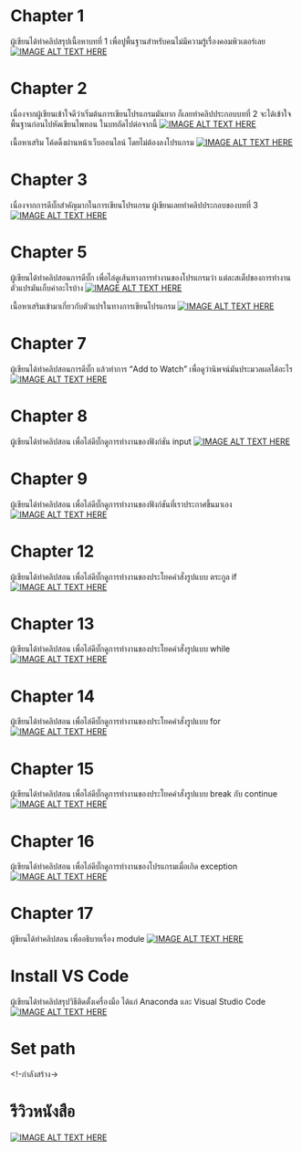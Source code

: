 # Chapter 1
ผู้เขียนได้ทำคลิปสรุปเนื้อหาบทที่ 1 
เพื่อปูพื้นฐานสำหรับคนไม่มีความรู้เรื่องคอมพิวเตอร์เลย 
[![IMAGE ALT TEXT HERE](images/chapter01.png)](https://youtu.be/vH0tE4TOOmU)

# Chapter 2
เนื่องจากผู้เขียนเข้าใจดีว่าเริ่มต้นการเขียนโปรแกรมมันยาก
ก็เลยทำคลิปประกอบบทที่ 2 จะได้เข้าใจพื้นฐานก่อนไปหัดเขียนไพทอน ในบทถัดไปต่อจากนี้
[![IMAGE ALT TEXT HERE](images/chapter02.png)](https://youtu.be/7vp0qWJb9fY)

เนื้อหาเสริม โค้ดดิ้งผ่านหน้าเว็บออนไลน์ โดยไม่ต้องลงโปรแกรม
[![IMAGE ALT TEXT HERE](images/chapter02a.png)](https://youtu.be/4Qorza08m1U)

# Chapter 3
เนื่องจากการดีบั๊กสำคัญมากในการเขียนโปรแกรม
ผู้เขียนเลยทำคลิปประกอบของบทที่ 3
[![IMAGE ALT TEXT HERE](images/chapter03.png)](https://youtu.be/8hVPM3PmC2s)

# Chapter 5
ผู้เขียนได้ทำคลิปสอนการดีบั๊ก เพื่อไล่ดูเส้นทางการทำงานของโปรแกรมว่า 
แต่ละสเต็ปของการทำงาน ตัวแปรมันเก็บค่าอะไรบ้าง 
[![IMAGE ALT TEXT HERE](images/chapter05.png)](https://youtu.be/BwVzqVx4CBY)

เนื้อหาเสริมเข้ามาเกี่ยวกับตัวแปรในทางการเขียนโปรแกรม
[![IMAGE ALT TEXT HERE](images/chapter05a.png)](https://youtu.be/PyB4rm5zUas)

# Chapter 7
ผู้เขียนได้ทำคลิปสอนการดีบั๊ก แล้วทำการ “Add to Watch” เพื่อดูว่านิพจน์มันประมวลผลได้อะไร
[![IMAGE ALT TEXT HERE](images/chapter07.png)](https://youtu.be/oS3Iekm7kBE)

# Chapter 8
ผู้เขียนได้ทำคลิปสอน เพื่อไล่ดีบั๊กดูการทำงานของฟังก์ชัน input 
[![IMAGE ALT TEXT HERE](images/chapter08.png)](https://youtu.be/aQKB35WCj_E)

# Chapter 9
ผู้เขียนได้ทำคลิปสอน เพื่อไล่ดีบั๊กดูการทำงานของฟังก์ชันที่เราประกาศขึ้นมาเอง 
[![IMAGE ALT TEXT HERE](images/chapter09.png)](https://youtu.be/LhBHvv8Bwok)

# Chapter 12
ผู้เขียนได้ทำคลิปสอน เพื่อไล่ดีบั๊กดูการทำงานของประโยคคำสั่งรูปแบบ ตระกูล if
[![IMAGE ALT TEXT HERE](images/chapter12.png)](https://youtu.be/Rvncbei1TFo)

# Chapter 13
ผู้เขียนได้ทำคลิปสอน เพื่อไล่ดีบั๊กดูการทำงานของประโยคคำสั่งรูปแบบ while
[![IMAGE ALT TEXT HERE](images/chapter13.png)](https://youtu.be/Abd7V_ykSzQ)

# Chapter 14
ผู้เขียนได้ทำคลิปสอน เพื่อไล่ดีบั๊กดูการทำงานของประโยคคำสั่งรูปแบบ for
[![IMAGE ALT TEXT HERE](images/chapter14.png)](https://youtu.be/bfEx3uU7y8k)

# Chapter 15
ผู้เขียนได้ทำคลิปสอน เพื่อไล่ดีบั๊กดูการทำงานของประโยคคำสั่งรูปแบบ break กับ continue
[![IMAGE ALT TEXT HERE](images/chapter15.png)](https://youtu.be/Tr-auuUNsG4)

# Chapter 16
ผู้เขียนได้ทำคลิปสอน เพื่อไล่ดีบั๊กดูการทำงานของโปรแกรมเมื่อเกิด exception
[![IMAGE ALT TEXT HERE](images/chapter16.png)](https://youtu.be/20koiwNgqJU)

# Chapter 17
ผู้ขียนได้ทำคลิปสอน เพื่ออธิบายเรื่อง module
[![IMAGE ALT TEXT HERE](images/chapter17.png)](https://youtu.be/SDuRsUf3x_s)

# Install VS Code
ผู้เขียนได้ทำคลิปสรุปวิธีติดตั้งเครื่องมือ ได้แก่ Anaconda และ Visual Studio Code
[![IMAGE ALT TEXT HERE](images/install_tool.PNG)](https://youtu.be/ba-vGS8G_Ig)

# Set path
<!-กำลังสร้าง->

# รีวิวหนังสือ
[![IMAGE ALT TEXT HERE](images/review_book.PNG)](https://youtu.be/9gDnbUo9n7U)
